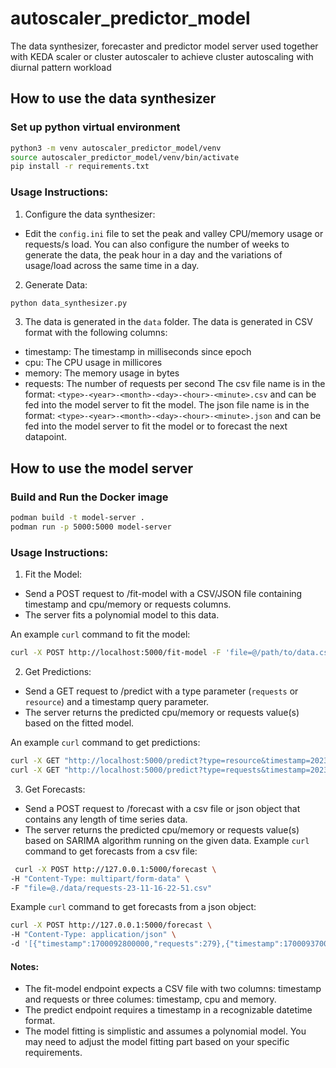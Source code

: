 # autoscaler_predictor_model
The data synthesizer, forecaster and predictor model server used together with KEDA scaler or cluster autoscaler to achieve cluster autoscaling with diurnal pattern workload

## How to use the data synthesizer
### Set up python virtual environment
```bash
python3 -m venv autoscaler_predictor_model/venv
source autoscaler_predictor_model/venv/bin/activate
pip install -r requirements.txt
```
### Usage Instructions:
1. Configure the data synthesizer:
- Edit the `config.ini` file to set the peak and valley CPU/memory usage or requests/s load. You can also configure
the number of weeks to generate the data, the peak hour in a day and the variations of usage/load across the same time in a day.
2. Generate Data:
```bash
python data_synthesizer.py
```
3. The data is generated in the `data` folder. The data is generated in CSV format with the following columns:
- timestamp: The timestamp in milliseconds since epoch
- cpu: The CPU usage in millicores
- memory: The memory usage in bytes
- requests: The number of requests per second
The csv file name is in the format: `<type>-<year>-<month>-<day>-<hour>-<minute>.csv` and can be fed into the model server to fit the model.
The json file name is in the format: `<type>-<year>-<month>-<day>-<hour>-<minute>.json` and can be fed into the model server to fit the model or to forecast the next datapoint.

## How to use the model server
### Build and Run the Docker image
```bash
podman build -t model-server .
podman run -p 5000:5000 model-server
```

### Usage Instructions:
1. Fit the Model:
- Send a POST request to /fit-model with a CSV/JSON file containing timestamp and cpu/memory or requests columns.
- The server fits a polynomial model to this data.

An example `curl` command to fit the model:
```bash
curl -X POST http://localhost:5000/fit-model -F 'file=@/path/to/data.csv'
```

2. Get Predictions:

- Send a GET request to /predict with a type parameter (`requests` or `resource`) and a timestamp query parameter.
- The server returns the predicted cpu/memory or requests value(s) based on the fitted model.

An example `curl` command to get predictions:
```bash
curl -X GET "http://localhost:5000/predict?type=resource&timestamp=2023-03-15T14:30:00"
curl -X GET "http://localhost:5000/predict?type=requests&timestamp=2023-03-15T14:30:00"
```

3. Get Forecasts:

- Send a POST request to /forecast with a csv file or json object that contains any length of time series data.
- The server returns the predicted cpu/memory or requests value(s) based on SARIMA algorithm running on the given data.
Example `curl` command to get forecasts from a csv file:
```bash
 curl -X POST http://127.0.0.1:5000/forecast \
-H "Content-Type: multipart/form-data" \
-F "file=@./data/requests-23-11-16-22-51.csv"
```

Example `curl` command to get forecasts from a json object:
```bash
curl -X POST http://127.0.0.1:5000/forecast \
-H "Content-Type: application/json" \
-d '[{"timestamp":1700092800000,"requests":279},{"timestamp":1700093700000,"requests":257},{"timestamp":1700094600000,"requests":230}]'
```


#### Notes:
- The fit-model endpoint expects a CSV file with two columns: timestamp and requests or three columes: timestamp, cpu and memory.
- The predict endpoint requires a timestamp in a recognizable datetime format.
- The model fitting is simplistic and assumes a polynomial model. You may need to adjust the model fitting part based on your specific requirements.